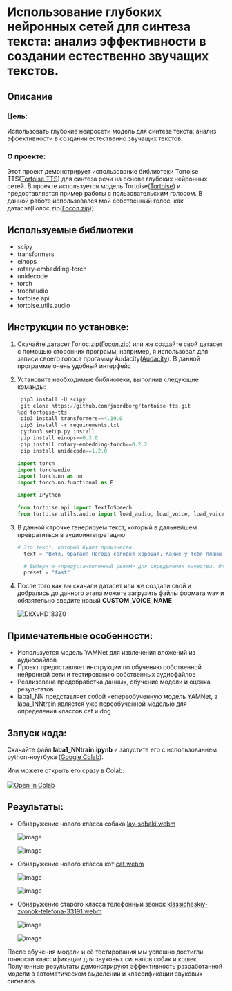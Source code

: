 # **Использование глубоких нейронных сетей для синтеза текста: анализ эффективности в создании естественно звучащих текстов.**
## Описание
### Цель:
Использовать глубокие нейросети модель для синтеза текста: анализ эффективности в создании естественно звучащих текстов.
### О проекте:
Этот проект демонстрирует использование библиотеки Tortoise TTS([Tortoise TTS](https://github.com/jnordberg/tortoise-tts)) для синтеза речи на основе глубоких нейронных сетей. В проекте используется модель Tortoise([Tortoise](https://huggingface.co/ken2ki/tortoise)) и предоставляется пример работы с пользовательским голосом. В данной работе использовался мой собственный голос, как датасэт(Голос.zip([Госол.zip](https://github.com/meeFp/Laba2_NLP/blob/main/Голоса.zip)))


## Используемые библиотеки

- scipy
- transformers
- einops
- rotary-embedding-torch
- unidecode
- torch
- trochaudio
- tortoise.api
- tortoise.utils.audio

## Инструкции по установке:
1. Скачайте датасет Голос.zip([Госол.zip](https://github.com/meeFp/Laba2_NLP/blob/main/Голоса.zip)) или же создайте свой датасет с помощью сторонних программ, например, я использовал для записи своего голоса прогамму Audacity([Audacity](https://www.audacityteam.org/download/?ref=henrywithu.com)). В данной программе очень удобный интерфейс
2.  Установите необходимые библиотеки, выполнив следующие команды:
     ```python
    !pip3 install -U scipy
    !git clone https://github.com/jnordberg/tortoise-tts.git
    %cd tortoise-tts
    !pip3 install transformers==4.19.0
    !pip3 install -r requirements.txt
    !python3 setup.py install
    !pip install einops==0.3.0
    !pip install rotary-embedding-torch==0.2.2
    !pip install unidecode==1.2.0
    ```

    ```python
    import torch
    import torchaudio
    import torch.nn as nn
    import torch.nn.functional as F

    import IPython

    from tortoise.api import TextToSpeech
    from tortoise.utils.audio import load_audio, load_voice, load_voices
    ```

3. В данной строчке генерируем текст, который в дальнейшем превратиться в аудиоинтепретацию
   ```python
   # Это текст, который будет произнесен.
     text = "Витя, братан! Погода сегодня хорошая. Какие у тебя планы на выходные? Пойдем в кино?»"

     # Выберите «предустановленный режим» для определения качества. Опции: {"ultra_fast", "fast" (по умолчанию), "standard", "high_quality"}.
     preset = "fast"
   ```

4. После того как вы скачали датасет или же создали свой и добрались до данного этапа можете загрузить файлы формата wav и обязятельно введите новый **CUSTOM_VOICE_NAME**. 
   
   ![DkXvHD183Z0](https://github.com/meeFp/Laba2_NLP/assets/119287468/3a9693b2-9e54-4997-b2b9-f804b9e66303)


## Примечательные особенности:
- Используется модель YAMNet для извлечения вложений из аудиофайлов
- Проект предоставляет инструкции по обучению собственной нейронной сети и тестированию собственных аудиофайлов
- Реализована предобработка данных, обучение модели и оценка результатов
- laba1_NN представляет собой непереобученную модель YAMNet, а laba_1NNtrain является уже переобученной моделью для определения классов cat и dog
## Запуск кода:
Скачайте файл **laba1_NNtrain.ipynb** и запустите его с использованием python-ноутбука ([Google Colab](https://colab.research.google.com/)).

Или можете открыть его сразу в Colab:
<br><br>
<a target="_blank" href="https://colab.research.google.com/github/meeFp/Laba1_NN/blob/main/laba1_NNtrain.ipynb">
  <img src="https://colab.research.google.com/assets/colab-badge.svg" alt="Open In Colab"/>
</a>

## Результаты:
- Обнаружение нового класса собака
  [lay-sobaki.webm](https://github.com/meeFp/Laba1_NN/assets/119287468/5f016740-6d19-4588-8aa0-95c385bfe39b)

  ![image](https://github.com/meeFp/Laba1_NN/assets/119287468/626c9601-0cf3-4d78-8b39-ec270a68b96a)
  
  ![image](https://github.com/meeFp/Laba1_NN/assets/119287468/492f0507-4023-4a90-a8ed-460905b00ebc)
 
- Обнаружение нового класса кот
  [cat.webm](https://github.com/meeFp/Laba1_NN/assets/119287468/7305634e-7d2f-4ce1-896b-b344c3e783e2)

  ![image](https://github.com/meeFp/Laba1_NN/assets/119287468/b3b467a9-d98e-4f57-9817-ee0ebe4558ad)

  ![image](https://github.com/meeFp/Laba1_NN/assets/119287468/be936584-f355-4584-a24d-52e11490fbe2)

- Обнаружение старого класса телефонный звонок
  [klassicheskiy-zvonok-telefona-33191.webm](https://github.com/meeFp/Laba1_NN/assets/119287468/1897180b-2710-4930-a687-d33f85acf455)

  ![image](https://github.com/meeFp/Laba1_NN/assets/119287468/31c7532b-322a-4616-a868-cbead7f29af4)

  ![image](https://github.com/meeFp/Laba1_NN/assets/119287468/204479f2-37f4-46ba-bcfa-d5efaf8d6741)

После обучения модели и её тестирования мы успешно достигли точности классификации для звуковых сигналов собак и кошек. Полученные результаты демонстрируют эффективность разработанной модели в автоматическом выделении и классификации звуковых сигналов.


